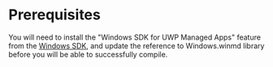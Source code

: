 # Prerequisites
You will need to install the "Windows SDK for UWP Managed Apps" feature from the [Windows SDK](https://developer.microsoft.com/en-us/windows/downloads/windows-sdk/), and update the reference to Windows.winmd library before you will be able to successfully compile.
